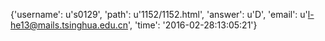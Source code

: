 {'username': u's0129', 'path': u'1152/1152.html', 'answer': u'D', 'email': u'l-he13@mails.tsinghua.edu.cn', 'time': '2016-02-28:13:05:21'}